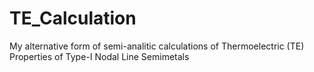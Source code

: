# TE_Calculation
My alternative form of semi-analitic calculations of Thermoelectric (TE) Properties of Type-I Nodal Line Semimetals

